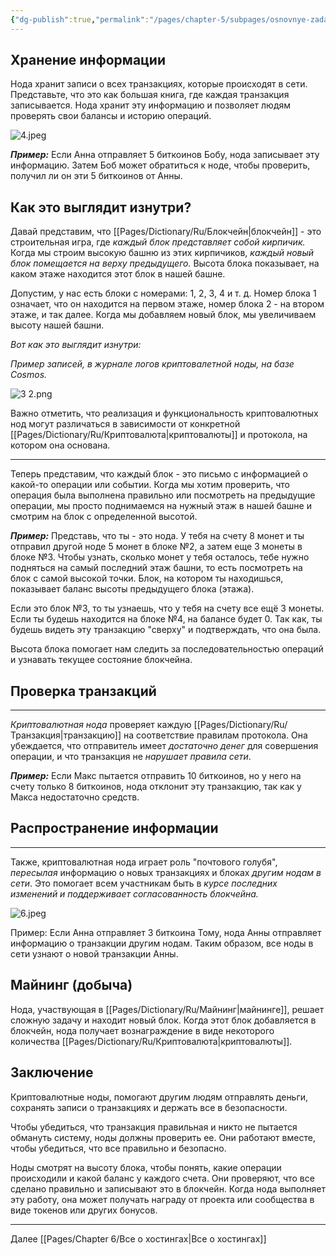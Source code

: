 ```yaml
---
{"dg-publish":true,"permalink":"/pages/chapter-5/subpages/osnovnye-zadachi-nody/"}
---
```



## Хранение информации

Нода хранит записи о всех транзакциях, которые происходят в сети. Представьте, что это как большая книга, где каждая транзакция записывается. Нода хранит эту информацию и позволяет людям проверять свои балансы и историю операций.

![4.jpeg](/img/user/Images/4.jpeg)

**_Пример:_** Если Анна отправляет 5 биткоинов Бобу, нода записывает эту информацию. Затем Боб может обратиться к ноде, чтобы проверить, получил ли он эти 5 биткоинов от Анны.

## Как это выглядит изнутри?
  
Давай представим, что [[Pages/Dictionary/Ru/Блокчейн\|блокчейн]] - это строительная игра, где _каждый блок представляет собой кирпичик._ Когда мы строим высокую башню из этих кирпичиков, _каждый новый блок помещается на верху предыдущего._ Высота блока показывает, на каком этаже находится этот блок в нашей башне.

Допустим, у нас есть блоки с номерами: 1, 2, 3, 4 и т. д. Номер блока 1 означает, что он находится на первом этаже, номер блока 2 - на втором этаже, и так далее. Когда мы добавляем новый блок, мы увеличиваем высоту нашей башни.

_Вот как это выглядит изнутри:_

_Пример записей, в журнале логов криптовалетной ноды, на базе Cosmos._  

![3 2.png](/img/user/Images/3%202.png)

Важно отметить, что реализация и функциональность криптовалютных нод могут различаться в зависимости от конкретной [[Pages/Dictionary/Ru/Криптовалюта\|криптовалюты]] и протокола, на котором она основана.

---

Теперь представим, что каждый блок - это письмо с информацией о какой-то операции или событии. Когда мы хотим проверить, что операция была выполнена правильно или посмотреть на предыдущие операции, мы просто поднимаемся на нужный этаж в нашей башне и смотрим на блок с определенной высотой.

**_Пример:_** Представь, что ты - это нода. У тебя на счету 8 монет и ты отправил другой ноде 5 монет в блоке №2, а затем еще 3 монеты в блоке №3. Чтобы узнать, сколько монет у тебя осталось, тебе нужно подняться на самый последний этаж башни, то есть посмотреть на блок с самой высокой точки. Блок, на котором ты находишься, показывает баланс высоты предыдущего блока (этажа).

Если это блок №3, то ты узнаешь, что у тебя на счету все ещё 3 монеты. Если ты будешь находится на блоке №4, на балансе будет 0. Так как, ты будешь видеть эту транзакцию "сверху" и подтверждать, что она была.

Высота блока помогает нам следить за последовательностью операций и узнавать текущее состояние блокчейна.

## **Проверка транзакций**

---

_Криптовалютная нода_ проверяет каждую [[Pages/Dictionary/Ru/Транзакция\|транзакцию]] на соответствие правилам протокола. Она убеждается, что отправитель имеет _достаточно денег_ для совершения операции, и что транзакция не _нарушает правила сети_.

**_Пример:_** Если Макс пытается отправить 10 биткоинов, но у него на счету только 8 биткоинов, нода отклонит эту транзакцию, так как у Макса недостаточно средств.

## **Распространение информации**

---

Также, криптовалютная нода играет роль "почтового голубя", _пересылая_ информацию о новых транзакциях и блоках _другим нодам в сети_. Это помогает всем участникам быть в _курсе последних изменений и поддерживает согласованность блокчейна._

![6.jpeg](/img/user/Images/6.jpeg)

Пример: Если Анна отправляет 3 биткоина Тому, нода Анны отправляет информацию о транзакции другим нодам. Таким образом, все ноды в сети узнают о новой транзакции Анны.

## **Майнинг (добыча)**

Нода, участвующая в [[Pages/Dictionary/Ru/Майнинг\|майнинге]], решает сложную задачу и находит новый блок. Когда этот блок добавляется в блокчейн, нода получает вознаграждение в виде некоторого количества [[Pages/Dictionary/Ru/Криптовалюта\|криптовалюты]].

## Заключение

Криптовалютные ноды, помогают другим людям отправлять деньги, сохранять записи о транзакциях и держать все в безопасности.

Чтобы убедиться, что транзакция правильная и никто не пытается обмануть систему, ноды должны проверить ее. Они работают вместе, чтобы убедиться, что все правильно и безопасно.

Ноды смотрят на высоту блока, чтобы понять, какие операции происходили и какой баланс у каждого счета. Они проверяют, что все сделано правильно и записывают это в блокчейн. Когда нода выполняет эту работу, она может получать награду от проекта или сообщества в виде токенов или других бонусов.

---

Далее [[Pages/Chapter 6/Все о хостингах\|Все о хостингах]]